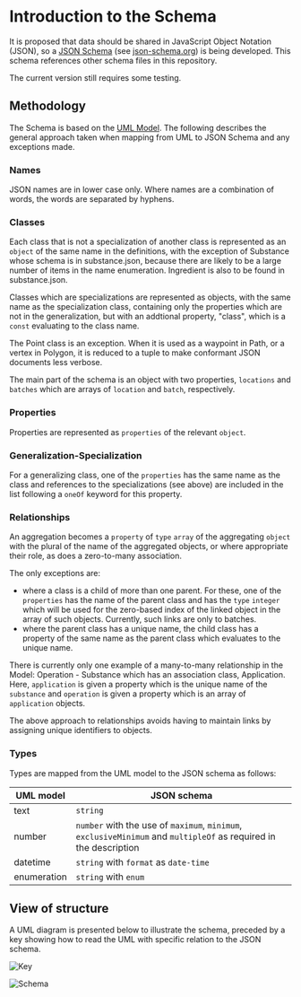 # Introduction to the Schema
It is proposed that data should be shared in JavaScript Object Notation (JSON), so a 
[JSON Schema](https://github.com/Charles1625/crop-production-ontology/blob/main/Schema/crop-production.json) (see 
[json-schema.org](json-schema.org)) is being developed.  This schema references other schema files in this repository.

The current version still requires some testing.

## Methodology
The Schema is based on the [UML Model](https://github.com/Charles1625/crop-production-ontology/blob/main/Model/Documentation.md).  The following describes the general approach taken when mapping from UML to JSON
Schema and any exceptions made.

### Names
JSON names are in lower case only.  Where names are a combination of words, the words are separated by hyphens.

### Classes
Each class that is not a specialization of another class is represented as an `object` of the same name in the definitions, with the exception of 
Substance whose schema is in substance.json, because there are likely 
to be a large number of items in the name enumeration.  Ingredient is also to be found in substance.json.

Classes which are specializations are represented as objects, with the same name as the specialization class, containing only the properties which are not in the generalization, but with an addtional property, "class", which is a `const` evaluating to the class name. 

The Point class is an exception.  When it is used as a waypoint in Path, or a vertex in Polygon, it is reduced to a tuple to make conformant JSON documents less verbose. 

The main part of the schema is an object with two properties, `locations` and `batches` which are arrays of `location` and `batch`, 
respectively.

### Properties
Properties are represented as `properties` of the relevant `object`.

### Generalization-Specialization
For a generalizing class, one of the `properties` has the same name as the class and references to the specializations (see above) are included 
in the list following a `oneOf` keyword for this property.

### Relationships
An aggregation becomes a `property` of `type` `array` of the aggregating `object` with the plural of the name of the aggregated objects, or where appropriate their role, as does a 
zero-to-many association. 

The only exceptions are: 
- where a class is a child of more than one parent.  For these, one of the `properties` has 
the name of the parent class and has the `type` `integer` which will be used for the zero-based 
index of the linked object in the array of such objects.  Currently, such links are only to batches.
- where the parent class has a unique name, the child class has a property of the same name as the parent class which evaluates to the unique name.

There is currently only one example of a many-to-many relationship in the Model: Operation - Substance which has an association class, Application.  Here, `application` is given a property which is the unique name of the `substance` and `operation` is given a property which is an array of `application` objects.

The above approach to relationships avoids having to maintain links by assigning unique identifiers to objects.

### Types
Types are mapped from the UML model to the JSON schema as follows:

|UML model|JSON schema|
|--------|--------|
|text|`string`|
|number|`number` with the use of `maximum`, `minimum`, `exclusiveMinimum` and `multipleOf` as required in the description|
|datetime|`string` with `format` as `date-time`|
|enumeration|`string` with `enum`|

## View of structure

A UML diagram is presented below to illustrate the schema, preceded by a key showing how to read the UML with specific relation to the JSON schema.

![Key](http://www.plantuml.com/plantuml/proxy?cache=no&src=https://raw.github.com/Charles1625/crop-production-ontology/main/Schema/key.puml)

![Schema](http://www.plantuml.com/plantuml/proxy?cache=no&src=https://raw.github.com/Charles1625/crop-production-ontology/main/Schema/schema.puml)






